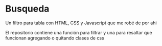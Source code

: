 # Busqueda
Un filtro para tabla con HTML, CSS y Javascript que me robé de por ahi

El repositorio contiene una función para filtrar y una para resaltar que funcionan agregando o quitando clases de css

